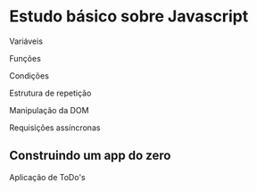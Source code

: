 <h1>Estudo básico sobre Javascript</h1>

<p>Variáveis</p>
<p>Funções</p>
<p>Condições</p>
<p>Estrutura de repetição</p>
<p>Manipulação da DOM</p>
<p>Requisições assíncronas</p>

<h2>Construindo um app do zero</h2>
<p>Aplicação de ToDo's</p>
